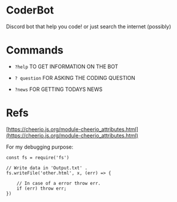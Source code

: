 # CoderBot
Discord bot that help you code! or just search the internet (possibly)

# Commands

- `?help` TO GET INFORMATION ON THE BOT

- `? question` FOR ASKING THE CODING QUESTION

- `?news` FOR GETTING TODAYS NEWS

# Refs

[https://cheerio.js.org/module-cheerio_attributes.html](https://cheerio.js.org/module-cheerio_attributes.html)

For my debugging purpose:
```
const fs = require('fs') 
						
// Write data in 'Output.txt' . 
fs.writeFile('other.html', x, (err) => { 
    
    // In case of a error throw err. 
 	if (err) throw err; 
}) 
```